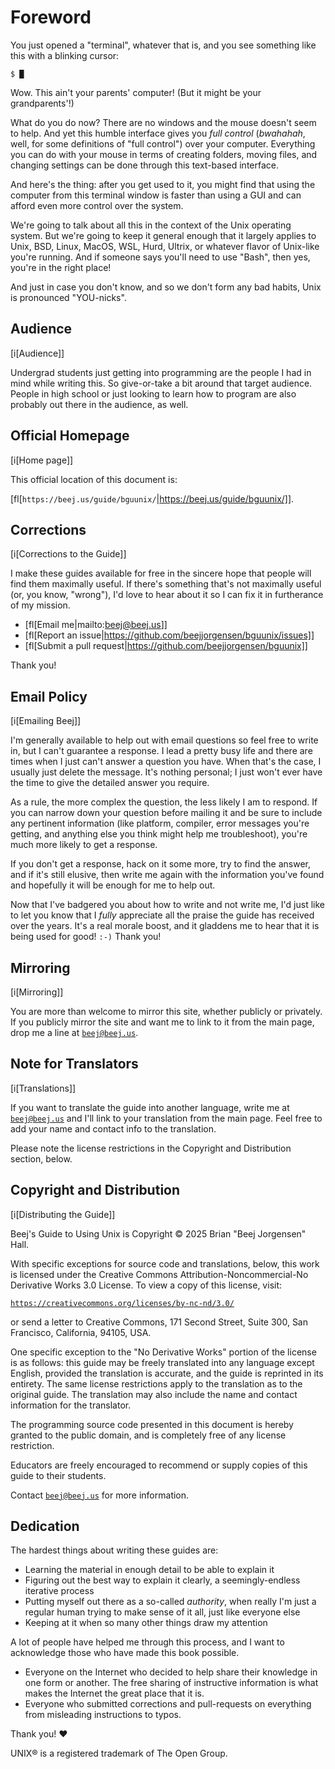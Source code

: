 # Foreword
<!-- Beej's guide to Using Unix
# vim: ts=4:sw=4:nosi:et:tw=72
-->

<!-- No hyphenation -->
<!-- [nh[scalbn]] -->

<!-- Index see alsos -->
<!--
[is[Git Log==>see Log]]
[is[Recursion==>see Recursion]]
-->

You just opened a "terminal", whatever that is, and you see something
like this with a blinking cursor:

``` {.default}
$ █
```

Wow. This ain't your parents' computer! (But it might be your
grandparents'!)

What do you do now? There are no windows and the mouse doesn't seem to
help. And yet this humble interface gives you _full control_
(_bwahahah_, well, for some definitions of "full control") over your
computer. Everything you can do with your mouse in terms of creating
folders, moving files, and changing settings can be done through this
text-based interface.

And here's the thing: after you get used to it, you might find that
using the computer from this terminal window is faster than using a GUI
and can afford even more control over the system.

We're going to talk about all this in the context of the Unix operating
system. But we're going to keep it general enough that it largely
applies to Unix, BSD, Linux, MacOS, WSL, Hurd, Ultrix, or whatever
flavor of Unix-like you're running. And if someone says you'll need to
use "Bash", then yes, you're in the right place!

And just in case you don't know, and so we don't form any bad habits,
Unix is pronounced "YOU-nicks".

## Audience

[i[Audience]]

Undergrad students just getting into programming are the people I had in
mind while writing this. So give-or-take a bit around that target
audience. People in high school or just looking to learn how to program
are also probably out there in the audience, as well.

## Official Homepage

[i[Home page]]

This official location of this document is:

[fl[`https://beej.us/guide/bguunix/`|https://beej.us/guide/bguunix/]].

## Corrections

[i[Corrections to the Guide]]

I make these guides available for free in the sincere hope that people
will find them maximally useful. If there's something that's not
maximally useful (or, you know, "wrong"), I'd love to hear about it so I
can fix it in furtherance of my mission.

* [fl[Email me|mailto:beej@beej.us]]
* [fl[Report an issue|https://github.com/beejjorgensen/bguunix/issues]]
* [fl[Submit a pull request|https://github.com/beejjorgensen/bguunix]]

Thank you!

## Email Policy

[i[Emailing Beej]]

I'm generally available to help out with email questions so feel free to
write in, but I can't guarantee a response. I lead a pretty busy life
and there are times when I just can't answer a question you have. When
that's the case, I usually just delete the message. It's nothing
personal; I just won't ever have the time to give the detailed answer
you require.

As a rule, the more complex the question, the less likely I am to
respond. If you can narrow down your question before mailing it and be
sure to include any pertinent information (like platform, compiler,
error messages you're getting, and anything else you think might help me
troubleshoot), you're much more likely to get a response.

If you don't get a response, hack on it some more, try to find the
answer, and if it's still elusive, then write me again with the
information you've found and hopefully it will be enough for me to help
out.

Now that I've badgered you about how to write and not write me, I'd just
like to let you know that I _fully_ appreciate all the praise the guide
has received over the years. It's a real morale boost, and it gladdens
me to hear that it is being used for good! `:-)` Thank you!

## Mirroring

[i[Mirroring]]

You are more than welcome to mirror this site, whether publicly or
privately. If you publicly mirror the site and want me to link to it
from the main page, drop me a line at
[`beej@beej.us`](mailto:beej@beej.us).

## Note for Translators

[i[Translations]]

If you want to translate the guide into another language, write me at
[`beej@beej.us`](mailto:beej@beej.us) and I'll link to your translation
from the main page. Feel free to add your name and contact info to the
translation.

Please note the license restrictions in the Copyright and Distribution
section, below.

## Copyright and Distribution

[i[Distributing the Guide]]

Beej's Guide to Using Unix is Copyright © 2025 Brian "Beej Jorgensen"
Hall.

With specific exceptions for source code and translations, below, this
work is licensed under the Creative Commons Attribution-Noncommercial-No
Derivative Works 3.0 License. To view a copy of this license, visit:

[`https://creativecommons.org/licenses/by-nc-nd/3.0/`](https://creativecommons.org/licenses/by-nc-nd/3.0/)

or send a letter to Creative Commons, 171 Second Street, Suite 300, San
Francisco, California, 94105, USA.

One specific exception to the "No Derivative Works" portion of the
license is as follows: this guide may be freely translated into any
language except English, provided the translation is accurate, and the
guide is reprinted in its entirety. The same license restrictions apply
to the translation as to the original guide. The translation may also
include the name and contact information for the translator.

The programming source code presented in this document is hereby granted
to the public domain, and is completely free of any license restriction.

Educators are freely encouraged to recommend or supply copies of this
guide to their students.

Contact [`beej@beej.us`](mailto:beej@beej.us) for more information.

## Dedication

The hardest things about writing these guides are:

* Learning the material in enough detail to be able to explain it
* Figuring out the best way to explain it clearly, a seemingly-endless
  iterative process
* Putting myself out there as a so-called _authority_, when really
  I'm just a regular human trying to make sense of it all, just like
  everyone else
* Keeping at it when so many other things draw my attention

A lot of people have helped me through this process, and I want to
acknowledge those who have made this book possible.

* Everyone on the Internet who decided to help share their knowledge in
  one form or another. The free sharing of instructive information is
  what makes the Internet the great place that it is.
* Everyone who submitted corrections and pull-requests on everything
  from misleading instructions to typos.

Thank you! ♥

UNIX® is a registered trademark of The Open Group.
